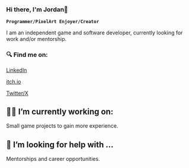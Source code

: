 ### Hi there, I'm Jordan👋
**`Programmer/PixelArt Enjoyer/Creator`**

I am an independent game and software developer, currently looking for work and/or mentorship.

### 🔍 Find me on:

<a href="https://www.linkedin.com/in/jordan-a-terry/">LinkedIn</a>

<a href="https://classygoblin.itch.io">itch.io</a>

<a href="https://twitter.com/classy_goblin">Twitter/X</a>

## 👨‍💻 I’m currently working on:

Small game projects to gain more experience.

## 🤔 I’m looking for help with ...

Mentorships and career opportunities.
